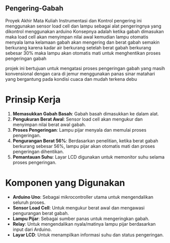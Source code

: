## Pengering-Gabah
Proyek Akhir Mata Kuliah Instrumentasi dan Kontrol
pengering ini menggunakan sensor load cell dan lampu sebagai alat pengeringnya yang dikontrol menggunakan arduino
Konsepnya adalah ketika gabah dimasukan maka load cell akan menyimpan nilai awal kemudian lampu otomatis menyala lama kelamaan gabah akan mengering dan berat gabah semakin berkurang karena kadar air berkurang setelah berat gabah berkurang sebesar 30% maka lampu akan otomatis mati untuk menghentikan proses pengeringan gabah 

projek ini bertujuan untuk mengatasi proses pengeringan gabah yang masih konvensional dengan cara di jemur menggunakan panas sinar matahari yang bergantung pada kondisi cuaca dan mudah terkena debu

# Prinsip Kerja
1. **Memasukkan Gabah Basah**: Gabah basah dimasukkan ke dalam alat.
2. **Pengukuran Berat Awal**: Sensor load cell akan mengukur dan menyimpan nilai berat awal gabah.
3. **Proses Pengeringan**: Lampu pijar menyala dan memulai proses pengeringan.
4. **Pengurangan Berat 56%**: Berdasarkan penelitian, ketika berat gabah berkurang sebesar 56%, lampu pijar akan otomatis mati dan proses pengeringan dihentikan.
5. **Pemantauan Suhu**: Layar LCD digunakan untuk memonitor suhu selama proses pengeringan.

# Komponen yang Digunakan
- **Arduino Uno**: Sebagai mikrocontroller utama untuk mengendalikan seluruh proses.
- **Sensor Load Cell**: Untuk mengukur berat awal dan mengawasi pengurangan berat gabah.
- **Lampu Pijar**: Sebagai sumber panas untuk mengeringkan gabah.
- **Relay**: Untuk mengendalikan nyala/matinya lampu pijar berdasarkan input dari Arduino.
- **Layar LCD**: Untuk menampilkan informasi suhu dan status pengeringan.
